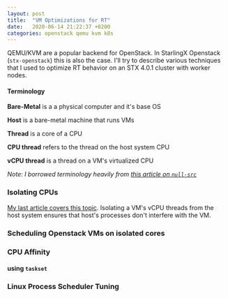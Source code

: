 ```yaml
---
layout: post
title:  "VM Optimizations for RT"
date:   2020-06-14 21:22:37 +0200
categories: openstack qemu kvm k8s
---
```


QEMU/KVM are a popular backend for OpenStack. In StarlingX Openstack (`stx-openstack`) this is also the case. I'll try to describe various techniques that I used to optimize RT behavior on an STX 4.0.1 cluster with worker nodes.

#### Terminology

**Bare-Metal** is a a physical computer and it's base OS

**Host** is a bare-metal machine that runs VMs

**Thread** is a core of a CPU

**CPU thread** refers to the thread on the host system CPU

**vCPU thread** is a thread on a VM's virtualized CPU

_Note: I borrowed terminology heavily from [this article on `null-src`](https://null-src.com/posts/qemu-optimization/post.php)_

### Isolating CPUs
[My last article covers this topic](/_posts/2020-11-09-STX-for-RT.md). Isolating a VM's vCPU threads from the host system ensures that host's processes don't interfere with the VM.


### Scheduling Openstack VMs on isolated cores

### CPU Affinity

#### using `taskset`

### Linux Process Scheduler Tuning